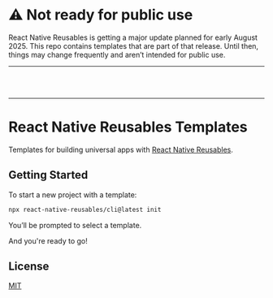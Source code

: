 # ⚠️ Not ready for public use

React Native Reusables is getting a major update planned for early August 2025. This repo contains templates that are part of that release. Until then, things may change frequently and aren’t intended for public use.

---

<br />
<br />

---

# React Native Reusables Templates

Templates for building universal apps with [React Native Reusables](https://reactnativereusables.com).

## Getting Started

To start a new project with a template:

```bash
npx react-native-reusables/cli@latest init
```

You’ll be prompted to select a template.

And you're ready to go!

## License

[MIT](./LICENSE)

